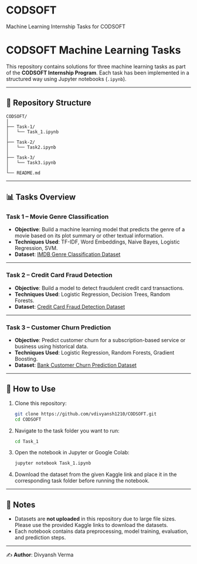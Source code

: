 # CODSOFT
Machine Learning Internship Tasks for CODSOFT
# CODSOFT Machine Learning Tasks

This repository contains solutions for three machine learning tasks as part of the **CODSOFT Internship Program**. Each task has been implemented in a structured way using Jupyter notebooks (`.ipynb`).

---

## 📂 Repository Structure

```
CODSOFT/
│
├── Task-1/
│   └── Task_1.ipynb
│
├── Task-2/
│   └── Task2.ipynb
│
├── Task-3/
│   └── Task3.ipynb
│
└── README.md
```

---

## 📊 Tasks Overview

### **Task 1 – Movie Genre Classification**

* **Objective**: Build a machine learning model that predicts the genre of a movie based on its plot summary or other textual information.
* **Techniques Used**: TF-IDF, Word Embeddings, Naive Bayes, Logistic Regression, SVM.
* **Dataset**: [IMDB Genre Classification Dataset](https://www.kaggle.com/datasets/hijest/genre-classification-dataset-imdb)

---

### **Task 2 – Credit Card Fraud Detection**

* **Objective**: Build a model to detect fraudulent credit card transactions.
* **Techniques Used**: Logistic Regression, Decision Trees, Random Forests.
* **Dataset**: [Credit Card Fraud Detection Dataset](https://www.kaggle.com/datasets/kartik2112/fraud-detection)

---

### **Task 3 – Customer Churn Prediction**

* **Objective**: Predict customer churn for a subscription-based service or business using historical data.
* **Techniques Used**: Logistic Regression, Random Forests, Gradient Boosting.
* **Dataset**: [Bank Customer Churn Prediction Dataset](https://www.kaggle.com/datasets/shantanudhakadd/bank-customer-churn-prediction)

---

## 🚀 How to Use

1. Clone this repository:

   ```bash
   git clone https://github.com/vdivyansh1210/CODSOFT.git
   cd CODSOFT
   ```

2. Navigate to the task folder you want to run:

   ```bash
   cd Task_1
   ```

3. Open the notebook in Jupyter or Google Colab:

   ```bash
   jupyter notebook Task_1.ipynb
   ```

4. Download the dataset from the given Kaggle link and place it in the corresponding task folder before running the notebook.

---

## 📌 Notes

* Datasets are **not uploaded** in this repository due to large file sizes. Please use the provided Kaggle links to download the datasets.
* Each notebook contains data preprocessing, model training, evaluation, and prediction steps.

---

✍️ **Author**: Divyansh Verma

